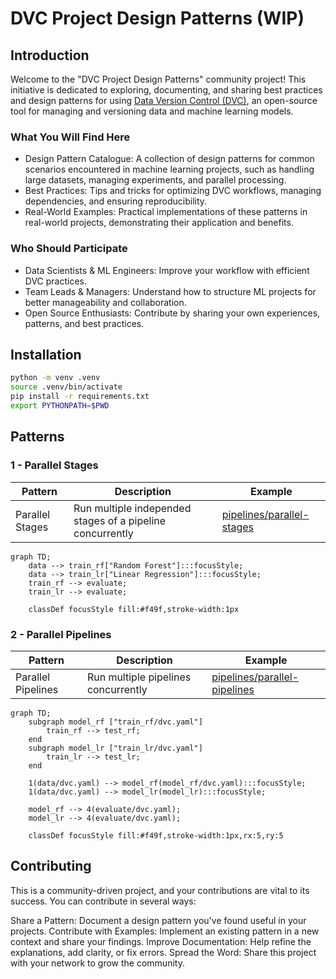 # DVC Project Design Patterns (WIP)

## Introduction

Welcome to the "DVC Project Design Patterns" community project! This initiative is dedicated to exploring, documenting, and sharing best practices and design patterns for using [Data Version Control (DVC)](https://dvc.org/doc), an open-source tool for managing and versioning data and machine learning models.

### What You Will Find Here

- Design Pattern Catalogue: A collection of design patterns for common scenarios encountered in machine learning projects, such as handling large datasets, managing experiments, and parallel processing.
- Best Practices: Tips and tricks for optimizing DVC workflows, managing dependencies, and ensuring reproducibility.
- Real-World Examples: Practical implementations of these patterns in real-world projects, demonstrating their application and benefits.

### Who Should Participate

- Data Scientists & ML Engineers: Improve your workflow with efficient DVC practices.
- Team Leads & Managers: Understand how to structure ML projects for better manageability and collaboration.
- Open Source Enthusiasts: Contribute by sharing your own experiences, patterns, and best practices.

## Installation

```bash
python -m venv .venv
source .venv/bin/activate
pip install -r requirements.txt
export PYTHONPATH=$PWD
```

## Patterns

### 1 - Parallel Stages

| Pattern | Description | Example |
| --- | --- | --- |
| Parallel Stages | Run multiple independed stages of a pipeline concurrently | [pipelines/parallel-stages](pipelines/parallel-stages) |

```mermaid
graph TD;
    data --> train_rf["Random Forest"]:::focusStyle;
    data --> train_lr["Linear Regression"]:::focusStyle;
    train_rf --> evaluate;
    train_lr --> evaluate;

    classDef focusStyle fill:#f49f,stroke-width:1px
```

### 2 - Parallel Pipelines

| Pattern | Description | Example |
| --- | --- | --- |
| Parallel Pipelines | Run multiple pipelines concurrently | [pipelines/parallel-pipelines](pipelines/parallel-pipelines) |

```mermaid
graph TD;
    subgraph model_rf ["train_rf/dvc.yaml"]
        train_rf --> test_rf;
    end 
    subgraph model_lr ["train_lr/dvc.yaml"]
        train_lr --> test_lr;
    end 

    1(data/dvc.yaml) --> model_rf(model_rf/dvc.yaml):::focusStyle;
    1(data/dvc.yaml) --> model_lr(model_lr):::focusStyle;

    model_rf --> 4(evaluate/dvc.yaml);
    model_lr --> 4(evaluate/dvc.yaml);

    classDef focusStyle fill:#f49f,stroke-width:1px,rx:5,ry:5

```

## Contributing

This is a community-driven project, and your contributions are vital to its success. You can contribute in several ways:

Share a Pattern: Document a design pattern you've found useful in your projects.
Contribute with Examples: Implement an existing pattern in a new context and share your findings.
Improve Documentation: Help refine the explanations, add clarity, or fix errors.
Spread the Word: Share this project with your network to grow the community.

